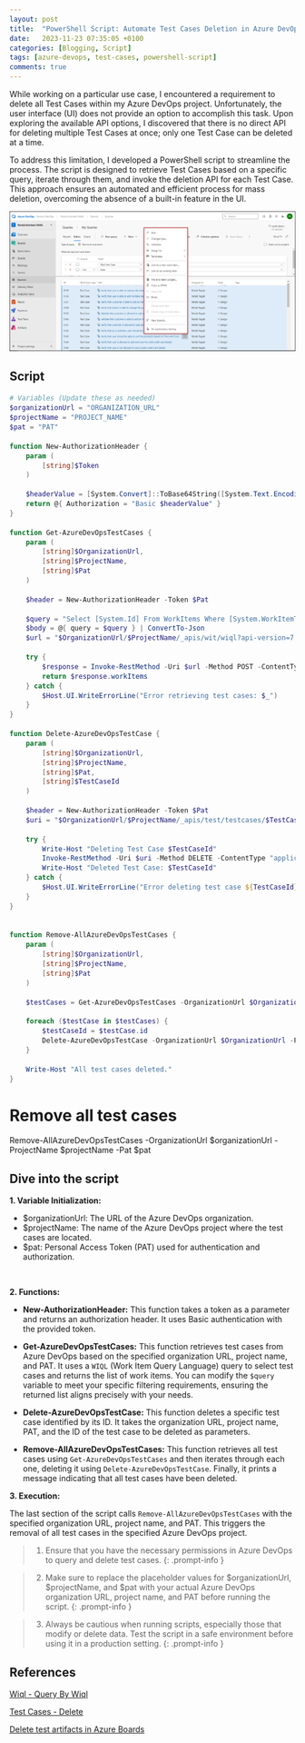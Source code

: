 ```yaml
---
layout: post
title:  "PowerShell Script: Automate Test Cases Deletion in Azure DevOps"
date:   2023-11-23 07:35:05 +0100
categories: [Blogging, Script]
tags: [azure-devops, test-cases, powershell-script]
comments: true
---
```


While working on a particular use case, I encountered a requirement to delete all Test Cases within my Azure DevOps project. Unfortunately, the user interface (UI) does not provide an option to accomplish this task. Upon exploring the available API options, I discovered that there is no direct API for deleting multiple Test Cases at once; only one Test Case can be deleted at a time.

To address this limitation, I developed a PowerShell script to streamline the process. The script is designed to retrieve Test Cases based on a specific query, iterate through them, and invoke the deletion API for each Test Case. This approach ensures an automated and efficient process for mass deletion, overcoming the absence of a built-in feature in the UI.

![](/assets/img/delete-testcases/multi-testcases-options.png)

## Script

```powershell
# Variables (Update these as needed)
$organizationUrl = "ORGANIZATION_URL"
$projectName = "PROJECT_NAME"
$pat = "PAT"

function New-AuthorizationHeader {
    param (
        [string]$Token
    )

    $headerValue = [System.Convert]::ToBase64String([System.Text.Encoding]::ASCII.GetBytes(":$($Token)"))
    return @{ Authorization = "Basic $headerValue" }
}

function Get-AzureDevOpsTestCases {
    param (
        [string]$OrganizationUrl,
        [string]$ProjectName,
        [string]$Pat
    )

    $header = New-AuthorizationHeader -Token $Pat

    $query = "Select [System.Id] From WorkItems Where [System.WorkItemType] = 'Test Case' and [System.TeamProject] = '$ProjectName'"
    $body = @{ query = $query } | ConvertTo-Json
    $url = "$OrganizationUrl/$ProjectName/_apis/wit/wiql?api-version=7.1"

    try {
        $response = Invoke-RestMethod -Uri $url -Method POST -ContentType "application/json" -Headers $header -Body $body
        return $response.workItems
    } catch {
        $Host.UI.WriteErrorLine("Error retrieving test cases: $_")
    }
}

function Delete-AzureDevOpsTestCase {
    param (
        [string]$OrganizationUrl,
        [string]$ProjectName,
        [string]$Pat,
        [string]$TestCaseId
    )

    $header = New-AuthorizationHeader -Token $Pat
    $uri = "$OrganizationUrl/$ProjectName/_apis/test/testcases/$TestCaseId/?api-version=7.1"

    try {
        Write-Host "Deleting Test Case $TestCaseId"
        Invoke-RestMethod -Uri $uri -Method DELETE -ContentType "application/json" -Headers $header
        Write-Host "Deleted Test Case: $TestCaseId"
    } catch {
        $Host.UI.WriteErrorLine("Error deleting test case ${TestCaseId}: $_")
    }
}


function Remove-AllAzureDevOpsTestCases {
    param (
        [string]$OrganizationUrl,
        [string]$ProjectName,
        [string]$Pat
    )

    $testCases = Get-AzureDevOpsTestCases -OrganizationUrl $OrganizationUrl -ProjectName $ProjectName -Pat $Pat

    foreach ($testCase in $testCases) {
        $testCaseId = $testCase.id
        Delete-AzureDevOpsTestCase -OrganizationUrl $OrganizationUrl -ProjectName $ProjectName -Pat $Pat -TestCaseId $testCaseId
    }

    Write-Host "All test cases deleted."
}
```

# Remove all test cases
Remove-AllAzureDevOpsTestCases -OrganizationUrl $organizationUrl -ProjectName $projectName -Pat $pat

## Dive into the script

**1. Variable Initialization:**

- $organizationUrl: The URL of the Azure DevOps organization.
- $projectName: The name of the Azure DevOps project where the test cases are located.
- $pat: Personal Access Token (PAT) used for authentication and authorization.
<br>

**2. Functions:**

- **New-AuthorizationHeader:** This function takes a token as a parameter and returns an authorization header. It uses Basic authentication with the provided token.

- **Get-AzureDevOpsTestCases:** This function retrieves test cases from Azure DevOps based on the specified organization URL, project name, and PAT. It uses a `WIQL` (Work Item Query Language) query to select test cases and returns the list of work items.
    You can modify the `$query` variable to meet your specific filtering requirements, ensuring the returned list aligns precisely with your needs.

- **Delete-AzureDevOpsTestCase:** This function deletes a specific test case identified by its ID. It takes the organization URL, project name, PAT, and the ID of the test case to be deleted as parameters.

- **Remove-AllAzureDevOpsTestCases:** This function retrieves all test cases using `Get-AzureDevOpsTestCases` and then iterates through each one, deleting it using `Delete-AzureDevOpsTestCase`. Finally, it prints a message indicating that all test cases have been deleted.

**3. Execution:**

The last section of the script calls `Remove-AllAzureDevOpsTestCases` with the specified organization URL, project name, and PAT. This triggers the removal of all test cases in the specified Azure DevOps project.

> 1. Ensure that you have the necessary permissions in Azure DevOps to query and delete test cases.
{: .prompt-info }

> 2. Make sure to replace the placeholder values for $organizationUrl, $projectName, and $pat with your actual Azure DevOps organization URL, project name, and PAT before running the script.
{: .prompt-info }

> 3. Always be cautious when running scripts, especially those that modify or delete data. Test the script in a safe environment before using it in a production setting.
{: .prompt-info }

## References

[Wiql - Query By Wiql](https://learn.microsoft.com/en-us/rest/api/azure/devops/wit/wiql/query-by-wiql?view=azure-devops-rest-7.0&tabs=HTTP)

[Test Cases - Delete](https://learn.microsoft.com/en-us/rest/api/azure/devops/test/test-cases/delete?view=azure-devops-rest-7.1&tabs=HTTP)

[Delete test artifacts in Azure Boards](https://learn.microsoft.com/en-us/azure/devops/boards/backlogs/delete-test-artifacts?view=azure-devops#delete-a-test-case-test-suite-or-test-plan)

